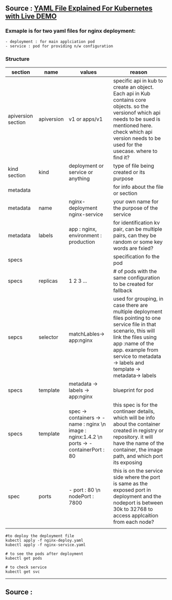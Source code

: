 ## Source : [YAML File Explained For Kubernetes with Live DEMO](https://www.youtube.com/watch?v=Qyfqt0uOHsk)
### Exmaple is for two yaml files for nginx deployment:
    - deployment : for main applciation pod
    - service : pod for providing n/w configuration

### Structure

|section | name | values | reason |
|-|-|-|-|
|apiversion section | apiversion | v1 or apps/v1  | specific api in kub to create an object. Each api in Kub contains core objects. so the versionof which api needs to be sued is mentioned here. check which api version needs to be used for the usecase. where to find it? |
| kind section |kind| deployment or service or anything | type of file being created or its purpose |
| metadata |  | | for info about the file or section |
| metadata | name | nginx-deployment nginx-service | your own name for the purpose of the service |
| metadata | labels | app : nginx, environment : production| for identification kv pair, can be multiple pairs, can they be random or some key words are fxied?|
| specs | | | specification fo the pod  |
| specs  | replicas | 1 2 3 ... | # of pods with the same configuration to be created for fallback|
| sepcs | selector | matchLables-> app:nginx | used for grouping, in case there are multiple deployment files pointing to one service file in that scenario, this will link the files using app :name of the app. example from service to metadata -> labels and template -> metadata-> labels |
| specs | template | metadata -> labels -> app:nginx | blueprint for pod  |
| specs|  template| spec -> containers -> - name : nginx \n image : nginx:1.4.2 \n ports -> -containerPort : 80| this spec is for the continaer details, which will be info about the container created in registry or repository. it will have the name of the container, the image path, and which port its exposing |
| spec | ports | - port : 80 \n nodePort : 7800 | this is on the service side where the port is same as the exposed port in deployment and the nodeport is between 30k to 32768 to access applcaition from each node? |
| | | | |

```cli
#to deploy the deployment file
kubectl apply -f nginx-deploy.yaml
kubectl apply -f nginx-service.yaml

# to see the pods after deployment
kubectl get pods

# to check service
kubectl get svc
```

---

## Source : []()
